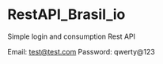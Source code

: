 # RestAPI_Brasil_io
Simple login and consumption Rest API

Email: test@test.com
Password: qwerty@123
